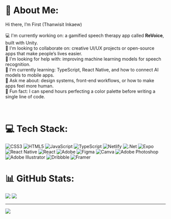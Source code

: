 # 💫 About Me:
 Hi there, I’m First (Thanwisit Inkaew)<br><br>💻 I'm currently working on: a gamified speech therapy app called **ReVoice**, built with Unity.<br>🤝 I'm looking to collaborate on: creative UI/UX projects or open-source apps that make people’s lives easier.<br>🧠 I'm looking for help with: improving machine learning models for speech recognition.<br>🌱 I'm currently learning: TypeScript, React Native, and how to connect AI models to mobile apps.<br>💬 Ask me about: design systems, front-end workflows, or how to make apps feel more human.<br>🎨 Fun fact: I can spend hours perfecting a color palette before writing a single line of code.<br><br><br>


# 💻 Tech Stack:
![CSS3](https://img.shields.io/badge/css3-%231572B6.svg?style=for-the-badge&logo=css3&logoColor=white) ![HTML5](https://img.shields.io/badge/html5-%23E34F26.svg?style=for-the-badge&logo=html5&logoColor=white) ![JavaScript](https://img.shields.io/badge/javascript-%23323330.svg?style=for-the-badge&logo=javascript&logoColor=%23F7DF1E) ![TypeScript](https://img.shields.io/badge/typescript-%23007ACC.svg?style=for-the-badge&logo=typescript&logoColor=white) ![Netlify](https://img.shields.io/badge/netlify-%23000000.svg?style=for-the-badge&logo=netlify&logoColor=#00C7B7) ![.Net](https://img.shields.io/badge/.NET-5C2D91?style=for-the-badge&logo=.net&logoColor=white) ![Expo](https://img.shields.io/badge/expo-1C1E24?style=for-the-badge&logo=expo&logoColor=#D04A37) ![React Native](https://img.shields.io/badge/react_native-%2320232a.svg?style=for-the-badge&logo=react&logoColor=%2361DAFB) ![React](https://img.shields.io/badge/react-%2320232a.svg?style=for-the-badge&logo=react&logoColor=%2361DAFB) ![Adobe](https://img.shields.io/badge/adobe-%23FF0000.svg?style=for-the-badge&logo=adobe&logoColor=white) ![Figma](https://img.shields.io/badge/figma-%23F24E1E.svg?style=for-the-badge&logo=figma&logoColor=white) ![Canva](https://img.shields.io/badge/Canva-%2300C4CC.svg?style=for-the-badge&logo=Canva&logoColor=white) ![Adobe Photoshop](https://img.shields.io/badge/adobe%20photoshop-%2331A8FF.svg?style=for-the-badge&logo=adobe%20photoshop&logoColor=white) ![Adobe Illustrator](https://img.shields.io/badge/adobe%20illustrator-%23FF9A00.svg?style=for-the-badge&logo=adobe%20illustrator&logoColor=white) ![Dribbble](https://img.shields.io/badge/Dribbble-EA4C89?style=for-the-badge&logo=dribbble&logoColor=white) ![Framer](https://img.shields.io/badge/Framer-black?style=for-the-badge&logo=framer&logoColor=blue)
# 📊 GitHub Stats:
![](https://github-readme-stats.vercel.app/api/top-langs/?username=MerX00777x&theme=dark&hide_border=false&include_all_commits=false&count_private=false&layout=compact)
![](https://nirzak-streak-stats.vercel.app/?user=MerX00777x&theme=dark&hide_border=false)<br/>

---
[![](https://visitcount.itsvg.in/api?id=MerX00777x&icon=0&color=0)](https://visitcount.itsvg.in)

<!-- Proudly created with GPRM ( https://gprm.itsvg.in ) -->
